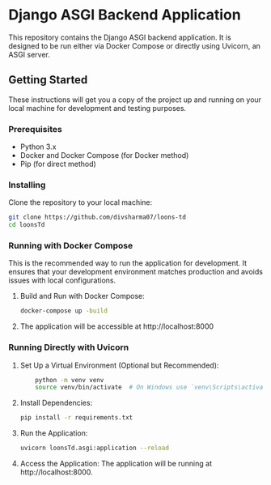 # Django ASGI Backend Application

This repository contains the Django ASGI backend application. It is designed to be run either via Docker Compose or directly using Uvicorn, an ASGI server.

## Getting Started

These instructions will get you a copy of the project up and running on your local machine for development and testing purposes.

### Prerequisites

- Python 3.x
- Docker and Docker Compose (for Docker method)
- Pip (for direct method)

### Installing

Clone the repository to your local machine:

```bash
git clone https://github.com/divsharma07/loons-td
cd loonsTd
```

### Running with Docker Compose
This is the recommended way to run the application for development. It ensures that your development environment matches production and avoids issues with local configurations.

1. Build and Run with Docker Compose:
    ```bash
    docker-compose up -build
    ```
2. The application will be accessible at http://localhost:8000


### Running Directly with Uvicorn
1. Set Up a Virtual Environment (Optional but Recommended):
    ```bash
        python -m venv venv
        source venv/bin/activate  # On Windows use `venv\Scripts\activate`
    ```
2. Install Dependencies:
    ```bash
    pip install -r requirements.txt
    ```
3. Run the Application:
    ```bash
    uvicorn loonsTd.asgi:application --reload
    ```
4. Access the Application:
    The application will be running at http://localhost:8000.